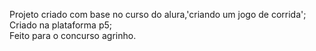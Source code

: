 Projeto criado com base no curso do alura,'criando um jogo de corrida';      
Criado na plataforma p5;     
Feito para o concurso agrinho.
